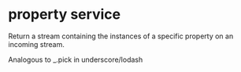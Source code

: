 # property service

Return a stream containing the instances of
a specific property on an incoming stream.

Analogous to _.pick in underscore/lodash
